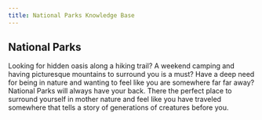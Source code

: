 ```yaml
---
title: National Parks Knowledge Base
---
```

## National Parks
Looking for hidden oasis along a hiking trail? A weekend camping and having picturesque mountains to surround you is a must? Have a deep need for being in nature and wanting to feel like you are somewhere far far away? National Parks will always have your back. There the perfect place to surround yourself in mother nature and feel like you have traveled somewhere that tells a story of generations of creatures before you.

